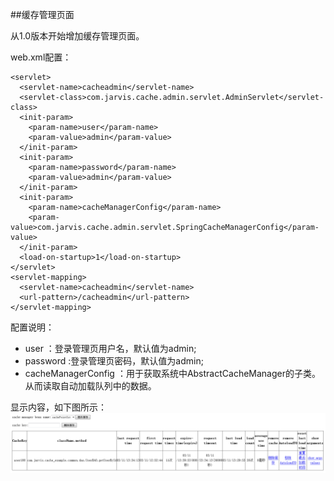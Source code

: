 ##缓存管理页面


从1.0版本开始增加缓存管理页面。

web.xml配置：

    <servlet>
      <servlet-name>cacheadmin</servlet-name>
      <servlet-class>com.jarvis.cache.admin.servlet.AdminServlet</servlet-class>
      <init-param>
        <param-name>user</param-name>
        <param-value>admin</param-value>
      </init-param>
      <init-param>
        <param-name>password</param-name>
        <param-value>admin</param-value>
      </init-param>
      <init-param>
        <param-name>cacheManagerConfig</param-name>
        <param-value>com.jarvis.cache.admin.servlet.SpringCacheManagerConfig</param-value>
      </init-param>
      <load-on-startup>1</load-on-startup>
    </servlet>
    <servlet-mapping>
      <servlet-name>cacheadmin</servlet-name>
      <url-pattern>/cacheadmin</url-pattern>
    </servlet-mapping>


配置说明：

* user ：登录管理页用户名，默认值为admin;
* password :登录管理页密码，默认值为admin;
* cacheManagerConfig ：用于获取系统中AbstractCacheManager的子类。从而读取自动加载队列中的数据。


显示内容，如下图所示：
![Alt 缓存管理](/doc/cache_admin.png "缓存管理")